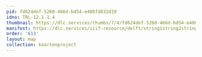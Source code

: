```yaml
---
pid: fd624def-5260-466d-bd54-e408fd832d19
idno: TRL-12.1.1.4
thumbnail: https://dlc.services/thumbs/7/4/fd624def-5260-466d-bd54-e408fd832d19/full/400,339/0/default.jpg
manifest: https://dlc.services/iiif-resource/delft/string1string2string3/kaartenproject-2007/TRL-12.1.1.4
order: '613'
layout: map
collection: kaartenproject
---
```

